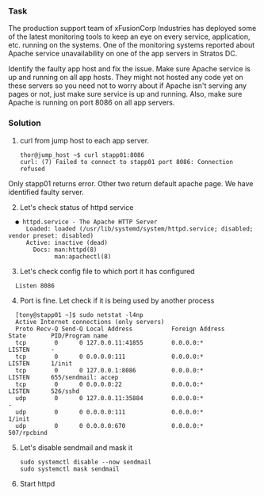 ### Task
The production support team of xFusionCorp Industries has deployed some of the latest monitoring tools to keep an eye on every service, application, etc. running on the systems. One of the monitoring systems reported about Apache service unavailability on one of the app servers in Stratos DC.


Identify the faulty app host and fix the issue. Make sure Apache service is up and running on all app hosts. They might not hosted any code yet on these servers so you need not to worry about if Apache isn't serving any pages or not, just make sure service is up and running. Also, make sure Apache is running on port 8086 on all app servers.

### Solution
1. curl from jump host to each app server.
   ```
   thor@jump_host ~$ curl stapp01:8086
   curl: (7) Failed to connect to stapp01 port 8086: Connection refused
   ```
  Only stapp01 returns error. Other two return default apache page. We have identified faulty server.

2. Let's check status of httpd service
  ```
    ● httpd.service - The Apache HTTP Server
       Loaded: loaded (/usr/lib/systemd/system/httpd.service; disabled; vendor preset: disabled)
       Active: inactive (dead)
         Docs: man:httpd(8)
               man:apachectl(8)
  ```
3. Let's check config file to which port it has configured
  ```
    Listen 8086
  ```
4. Port is fine. Let check if it is being used by another process
  ```
    [tony@stapp01 ~]$ sudo netstat -l4np
    Active Internet connections (only servers)
    Proto Recv-Q Send-Q Local Address           Foreign Address         State       PID/Program name    
    tcp        0      0 127.0.0.11:41855        0.0.0.0:*               LISTEN      -                   
    tcp        0      0 0.0.0.0:111             0.0.0.0:*               LISTEN      1/init              
    tcp        0      0 127.0.0.1:8086          0.0.0.0:*               LISTEN      655/sendmail: accep 
    tcp        0      0 0.0.0.0:22              0.0.0.0:*               LISTEN      526/sshd            
    udp        0      0 127.0.0.11:35884        0.0.0.0:*                           -                   
    udp        0      0 0.0.0.0:111             0.0.0.0:*                           1/init              
    udp        0      0 0.0.0.0:670             0.0.0.0:*                           507/rpcbind         
  ```
5. Let's disable sendmail and mask it
   ```
   sudo systemctl disable --now sendmail
   sudo systemctl mask sendmail
   ```
6. Start httpd
   
